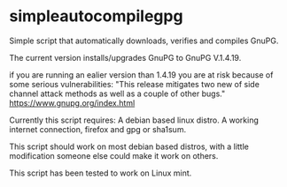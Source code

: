 # simpleautocompilegpg
Simple script that automatically downloads, verifies and compiles GnuPG. 

The current version installs/upgrades GnuPG to GnuPG V.1.4.19.

if you are running an ealier version than 1.4.19 you are at risk because of some serious vulnerabilities: "This release mitigates two new of side channel attack methods as well as a couple of other bugs." https://www.gnupg.org/index.html

Currently this script requires: A debian based linux distro. A working internet connection, firefox and gpg or sha1sum.

This script should work on most debian based distros, with a little modification someone else could make it work on others.

This script has been tested to work on Linux mint.
